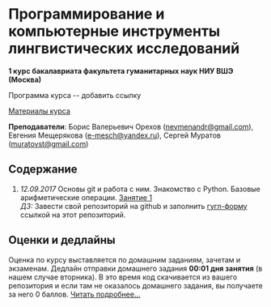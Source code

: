 # Программирование и компьютерные инструменты лингвистических исследований

**1 курс бакалавриата факультета гуманитарных наук НИУ ВШЭ (Москва)**

Программа курса -- добавить ссылку

[Материалы курса](https://github.com/morgan1189/HSE-Programming)

**Преподаватели**: Борис Валерьевич Орехов (nevmenandr@gmail.com), Евгения Мещерякова (e-mesch@yandex.ru), Сергей Муратов (muratovst@gmail.com)

## Содержание

1) *12.09.2017* 
Основы git и работа с ним. Знакомство с Python. Базовые арифметические операции. [Занятие 1](https://github.com/morgan1189/HSE-Programming/wiki/%D0%97%D0%B0%D0%BD%D1%8F%D1%82%D0%B8%D0%B5-1:-GIT-%D0%B8-%D0%B7%D0%BD%D0%B0%D0%BA%D0%BE%D0%BC%D1%81%D1%82%D0%B2%D0%BE-%D1%81-Python)   
*ДЗ:* Завести свой репозиторий на github и заполнить [гугл-форму](https://goo.gl/forms/axIgoCM0M6BJtDff1) ссылкой на этот репозиторий.

## Оценки и дедлайны

Оценка по курсу выставляется по домашним заданиям, зачетам и экзаменам. Дедлайн отправки домашнего задания **00:01 дня занятия** (в нашем случае вторника). В это время код скачивается из вашего репозитория и если там не оказалось домашнего задания, вы получаете за него 0 баллов.
[Читать подробнее...](https://github.com/morgan1189/HSE-Programming/wiki/%D0%9A%D0%B0%D0%BA-%D0%B2%D1%8B%D1%81%D1%82%D0%B0%D0%B2%D0%BB%D1%8F%D0%B5%D1%82%D1%81%D1%8F-%D0%BE%D1%86%D0%B5%D0%BD%D0%BA%D0%B0-%D0%BF%D0%BE-%D0%BA%D1%83%D1%80%D1%81%D1%83%3F)